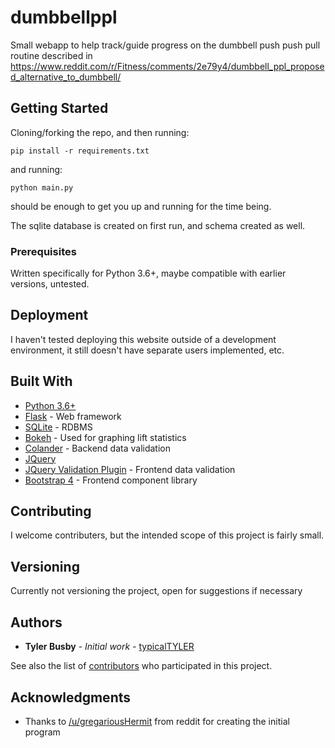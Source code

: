# dumbbellppl

Small webapp to help track/guide progress on the dumbbell push push pull routine described in https://www.reddit.com/r/Fitness/comments/2e79y4/dumbbell_ppl_proposed_alternative_to_dumbbell/

## Getting Started

Cloning/forking the repo, and then running:
```
pip install -r requirements.txt
```
and running:
```
python main.py
```
should be enough to get you up and running for the time being.

The sqlite database is created on first run, and schema created as well.

### Prerequisites

Written specifically for Python 3.6+, maybe compatible with earlier versions, untested.

## Deployment

I haven't tested deploying this website outside of a development environment, it still doesn't have separate users implemented, etc.

## Built With

* [Python 3.6+](https://www.python.org/)
* [Flask](http://flask.pocoo.org/) - Web framework
* [SQLite](https://www.sqlite.org/) - RDBMS
* [Bokeh](https://bokeh.pydata.org/en/latest/) - Used for graphing lift statistics
* [Colander](https://docs.pylonsproject.org/projects/colander/en/latest/) - Backend data validation
* [JQuery](https://jquery.com/)
* [JQuery Validation Plugin](https://jqueryvalidation.org/) - Frontend data validation
* [Bootstrap 4](https://getbootstrap.com/) - Frontend component library

## Contributing

I welcome contributers, but the intended scope of this project is fairly small.

## Versioning

Currently not versioning the project, open for suggestions if necessary

## Authors

* **Tyler Busby** - *Initial work* - [typicalTYLER](https://github.com/typicalTYLER)

See also the list of [contributors](https://github.com/typicalTYLER/dumbbellppl/contributors) who participated in this project.

## Acknowledgments

* Thanks to [/u/gregariousHermit](https://www.reddit.com/user/gregariousHermit) from reddit for creating the initial program
